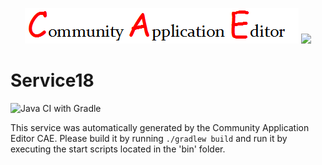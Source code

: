 <p align="center">
  <img src="https://github.com/PhilCAEOrg2/microservice-195/blob/master/img/logo.png" />
  <img src="https://raw.githubusercontent.com/rwth-acis/las2peer/master/img/logo/bitmap/las2peer-logo-128x128.png" />
</p>

Service18
===================
![Java CI with Gradle](https://github.com/PhilCAEOrg2/microservice-195/workflows/Java%20CI%20with%20Gradle/badge.svg?branch=master)

This service was automatically generated by the Community Application Editor CAE. Please build it by running `./gradlew build` and run it by executing the start scripts located in the 'bin' folder.
